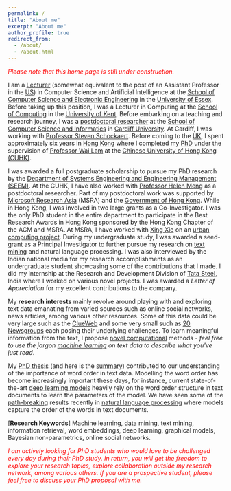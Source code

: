 ```yaml
---
permalink: /
title: "About me"
excerpt: "About me"
author_profile: true
redirect_from: 
  - /about/
  - /about.html
---
```

<span style="color:red"> *Please note that this home page is still under construction.*</span>

I am a [Lecturer](https://en.wikipedia.org/wiki/Lecturer) (somewhat equivalent to the post of an Assistant Professor in the [US](https://en.wikipedia.org/wiki/United_States)) in Computer Science and Artificial Intelligence at the [School of Computer Science and Electronic Engineering](https://www.essex.ac.uk/departments/computer-science-and-electronic-engineering) in the [University of Essex](https://www.essex.ac.uk/). Before taking up this position, I was a Lecturer in Computing at the [School of Computing](https://www.cs.kent.ac.uk/) in the [University of Kent](https://www.kent.ac.uk/). Before embarking on a teaching and research journey, I was a [postdoctoral researcher](https://en.wikipedia.org/wiki/Postdoctoral_researcher) at the [School of Computer Science and Informatics](https://www.cardiff.ac.uk/computer-science) in [Cardiff University](https://www.cardiff.ac.uk/). At Cardiff, I was working with [Professor Steven Schockaert](https://www.cardiff.ac.uk/people/view/133772-schockaert-steven). Before coming to the [UK](https://en.wikipedia.org/wiki/United_Kingdom), I spent approximately six years in [Hong Kong](https://en.wikipedia.org/wiki/Hong_Kong) where I completed my [PhD](https://en.wikipedia.org/wiki/Doctor_of_Philosophy) under the supervision of [Professor Wai Lam](http://www.se.cuhk.edu.hk/people/academic-staff/prof-lam-wai/) at the [Chinese University of Hong Kong (CUHK)](http://www.cuhk.edu.hk/english/index.html).

I was awarded a full postgraduate scholarship to pursue my PhD research by the [Department of Systems Engineering and Engineering Management (SEEM)](http://www.se.cuhk.edu.hk/). At the CUHK, I have also worked with [Professor Helen Meng](http://www.se.cuhk.edu.hk/people/academic-staff/prof-meng-mei-ling-helen/) as a postdoctoral researcher. Part of my postdoctoral work was supported by [Microsoft Research Asia](https://www.microsoft.com/en-us/research/lab/microsoft-research-asia/) (MSRA) and the [Government of Hong Kong](https://www.ugc.edu.hk/eng/rgc/). While in Hong Kong, I was involved in two large grants as a Co-Investigator. I was the only PhD student in the entire department to participate in the Best Research Awards in Hong Kong sponsored by the Hong Kong Chapter of the ACM and MSRA. At MSRA, I have worked with [Xing Xie](https://www.microsoft.com/en-us/research/people/xingx/) on an [urban computing project](https://www.microsoft.com/en-us/research/project/urban-computing/). During my undergraduate study, I was awarded a seed-grant as a Principal Investigator to further pursue my research on [text mining](https://en.wikipedia.org/wiki/Text_mining) and natural language processing. I was also interviewed by the Indian national media for my research accomplishments as an undergraduate student showcasing some of the contributions that I made. I did my internship at the Research and Development Division of [Tata Steel](https://www.tatasteeleurope.com/), India where I worked on various novel projects. I was awarded a *Letter of Appreciation* for my excellent contributions to the company.

My **research interests** mainly revolve around playing with and exploring text data emanating from varied sources such as online social networks, news articles, among various other resources. Some of this data could be very large such as the [ClueWeb](https://lemurproject.org/clueweb12/) and some very small such as [20 Newsgroups](http://qwone.com/~jason/20Newsgroups/) each posing their underlying challenges. To learn meaningful information from the text, I propose [novel computational](https://en.wikipedia.org/wiki/Mathematical_model) methods - *feel free to use the jargon [machine learning](https://en.wikipedia.org/wiki/Machine_learning) on text data to describe what you've just read*.

My [PhD thesis](/files/ShoaibJameelPhDThesis.pdf) (and here is the [summary](/files/thesis_presentation.pdf)) contributed to our understanding of the importance of word order in text data. Modelling the word order has become increasingly important these days, for instance, current state-of-the-art [deep learning models](https://github.com/huggingface/transformers) heavily rely on the word order structure in text documents to learn the parameters of the model. We have seen some of the  [path-breaking](https://arxiv.org/abs/1810.04805) results recently in [natural language processing](https://en.wikipedia.org/wiki/Natural_language_processing) where models capture the order of the words in text documents.

[**Research Keywords**] Machine learning, data mining, text mining, information retrieval, word embeddings, deep learning, graphical models, Bayesian non-parametrics, online social networks.

<span style="color:red"> *I am actively looking for PhD students who would love to be challenged every day during their PhD study. In return, you will get the freedom to explore your research topics, explore collaboration outside my research network, among various others. If you are a prospective student, please feel free to discuss your PhD proposal with me.* </span>
